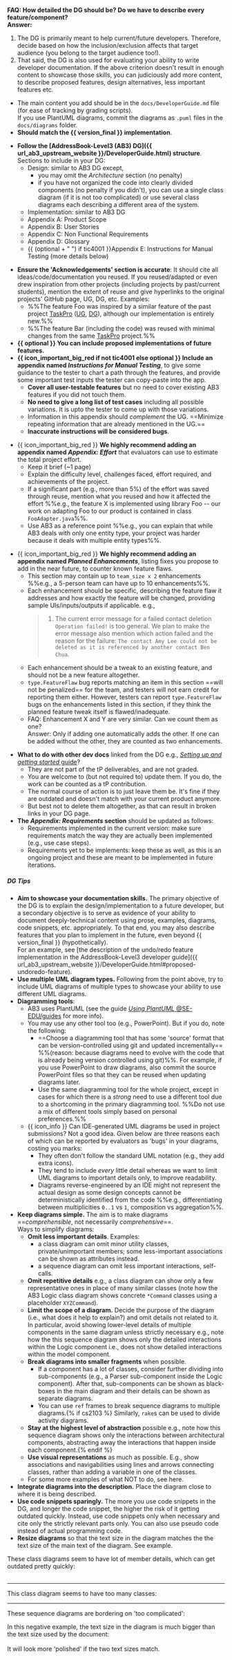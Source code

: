 
<box type="info" seamless icon=":fas-question:">

**FAQ: How detailed the DG should be? Do we have to describe every feature/component?**<br>
**Answer:**
  1. The DG is primarily meant to help current/future developers. Therefore, decide based on how the inclusion/exclusion affects that target audience (you belong to the target audience too!).
  2. That said, the DG is also used for evaluating your ability to write developer documentation. If the above criterion doesn't result in enough content to showcase those skills, you can judiciously add more content, to describe proposed features, design alternatives, less important features etc.
</box>

* The main content you add should be in the `docs/DeveloperGuide.md` file (for ease of tracking by grading scripts).<br>
  If you use PlantUML diagrams, commit the diagrams as `.puml` files in the `docs/diagrams` folder.
* **Should match the {{ version_final }} implementation**.

<div tags="m--cs2113 m--tic4001">

* **Follow the [AddressBook-Level3 (AB3) DG]({{ url_ab3_upstream_website }}/DeveloperGuide.html) structure**. Sections to include in your DG:
  * Design: similar to AB3 DG except,
    * you may omit the _Architecture_ section (no penalty)
    * if you have not organized the code into clearly divided components (no penalty if you didn't), you can use a single class diagram (if it is not too complicated) or use several class diagrams each describing a different area of the system.
  * Implementation: similar to AB3 DG
  * Appendix A: Product Scope
  * Appendix B: User Stories
  * Appendix C: Non Functional Requirements
  * Appendix D: Glossary
  * {{ (optional + " ") if tic4001 }}Appendix E: Instructions for Manual Testing (more details below)
</div>

* **Ensure the 'Acknowledgements' section is accurate**: It should cite all ideas/code/documentation you reused. If you reused/adapted or even drew inspiration from other projects (including projects by past/current students), mention the extent of reuse and give hyperlinks to the original projects' GitHub page, UG, DG, etc. Examples:
  * %%The feature Foo was inspired by a similar feature of the past project [TaskPro]() ([UG](), [DG]()), although our implementation is entirely new.%%
  * %%The feature Bar (including the code) was reused with minimal changes from the same [TaskPro]() project.%%
* **{{ optional }} You can include proposed implementations of future features.**
* **{{ icon_important_big_red if not tic4001 else optional }} Include an appendix named _Instructions for Manual Testing_**, to give some guidance to the tester to chart a path through the features, and provide some important test inputs the tester can copy-paste into the app.
  * **Cover all user-testable features**<span tags="m--cs2103 m--tic4002"> but no need to cover existing AB3 features if you did not touch them</span>.
  * **No need to give a long list of test cases** including all possible variations. It is upto the tester to come up with those variations.
  * Information in this appendix should _complement_ the UG. ==Minimize repeating information that are already mentioned in the UG.==
  * **Inaccurate instructions will be considered bugs**.
<div tags="m--cs2103">

* {{ icon_important_big_red }} **We highly recommend adding an appendix named _Appendix: Effort_** that evaluators can use to estimate the total project effort.
  * Keep it brief (~1 page)
  * Explain the difficulty level, challenges faced, effort required, and achievements of the project.
  * If a significant part (e.g., more than 5%) of the effort was saved through reuse, mention what you reused and how it affected the effort %%e.g., the feature X is implemented using library Foo -- our work on adapting Foo to our product is contained in class `FooAdapter.java`%%.
  * Use AB3 as a reference point %%e.g., you can explain that while AB3 deals with only one entity type, your project was harder because it deals with multiple entity types%%.
</div>
<div tags="m--cs2103" id="planned-enhancements-info">

* {{ icon_important_big_red }} **We highly recommend adding an appendix named _Planned Enhancements_**, listing fixes you propose to add in the near future, to counter known feature flaws.
  * This section may contain up to `team_size x 2` enhancements %%e.g., a 5-person team can have up to 10 enhancements%%.
  * Each enhancement should be specific, describing the feature flaw it addresses and how exactly the feature will be changed, providing sample UIs/inputs/outputs if applicable. e.g.,
    > 1. The current error message for a failed contact deletion `Operation failed!` is too general. We plan to make the error message also mention which action failed and the reason for the failure: `The contact Amy Lee could not be deleted as it is referenced by another contact Ben Chua`.
  * Each enhancement should be a tweak to an existing feature, and should not be a new feature altogether.
  * `type.FeatureFlaw` bug reports matching an item in this section ==will not be penalized== for the team, and testers will not earn credit for reporting them either. However, testers can report `type.FeatureFlaw` bugs on the enhancements listed in this section, if they think the planned feature tweak itself is flawed/inadequate.
  * FAQ: Enhancement X and Y are very similar. Can we count them as one?<br>
    Answer: Only if adding one automatically adds the other. If one can be added without the other, they are counted as two enhancements.
</div>
<div tags="m--cs2103">

* **What to do with other dev docs** linked from the DG e.g., [_Setting up and getting started_ guide](https://se-education.org/addressbook-level3/SettingUp.html)?
  * They are not part of the tP deliverables, and are not graded.
  * You are welcome to (but not required to) update them. If you do, the work can be counted as a tP contribution.
  * The normal course of action is to just leave them be. It's fine if they are outdated and doesn't match with your current product anymore.
  * But best not to delete them altogether, as that can result in broken links in your DG page.
 * **The _Appendix: Requirements_ section** should be updated as follows:
   * Requirements implemented in the current version: make sure requirements match the way they are actually been implemented (e.g., use case steps).
   * Requirements yet to be implements: keep these as well, as this is an ongoing project and these are meant to be implemented in future iterations.
</div>

##### DG Tips

<span id="dgTips">

* **Aim to showcase your documentation skills.** The primary objective of the DG is to explain the design/implementation to a future developer, but a secondary objective is to serve as evidence of your ability to document deeply-technical content using prose, examples, diagrams, code snippets, etc. appropriately. To that end, you may also describe features that you plan to implement in the future, even beyond {{ version_final }} (hypothetically).<br>
  For an example, see [the description of the undo/redo feature implementation in the AddressBook-Level3 developer guide]({{ url_ab3_upstream_website }}/DeveloperGuide.html#proposed-undoredo-feature).
* **Use multiple UML diagram types.** Following from the point above, try to include UML diagrams of multiple types to showcase your ability to use different UML diagrams.
* **Diagramming tools**:
  * AB3 uses PlantUML (see the guide [_Using PlantUML_ @SE-EDU/guides](https://se-education.org/guides/tutorials/plantUml.html) for more info).<br>
  * You may use any other tool too (e.g., PowerPoint). But if you do, note the following:
    * ==Choose a diagramming tool that has some 'source' format that can be version-controlled using git and updated incrementally== %%(reason: because diagrams need to evolve with the code that is already being version controlled using git)%%. For example, if you use PowerPoint to draw diagrams, also commit the source PowerPoint files so that they can be reused when updating diagrams later.
    * Use the same diagramming tool for the whole project, except in cases for which there is a _strong_ need to use a different tool due to a shortcoming in the primary diagramming tool. %%Do not use a mix of different tools simply based on personal preferences.%%
  * {{ icon_info }} Can <tooltip content="i.e., automatically reverse engineered from the Java code">IDE-generated</tooltip> UML diagrams be used in project submissions? Not a good idea. Given below are three reasons each of which can be reported by evaluators as 'bugs' in your diagrams, costing you marks:
    * They often don't follow the standard UML notation (e.g., they add extra icons).
    * They tend to include _every_ little detail whereas we want to limit UML diagrams to important details only, to improve readability.
    * Diagrams reverse-engineered by an IDE might not represent the actual design as some design concepts cannot be deterministically identified from the code %%e.g., differentiating between multiplicities `0..1` vs `1`, composition vs aggregation%%.
* **Keep diagrams simple.** The aim is to make diagrams ==_comprehensible_, not necessarily _comprehensive_==.<br>
  Ways to simplify diagrams:
  * **Omit less important details**. Examples:
    * a class diagram can omit minor utility classes, private/unimportant members; some less-important associations can be shown as attributes instead.
    * a sequence diagram can omit less important interactions, self-calls.
  * **Omit repetitive details** e.g., a class diagram can show only a few representative ones in place of many similar classes (note how the <trigger trigger="click" for="modal:ipWeek10-logicClassDiagram">AB3 Logic class diagram</trigger> shows concrete `*Command` classes using a placeholder `XYZCommand`).
  * **Limit the scope of a diagram.** Decide the purpose of the diagram (i.e., what does it help to explain?) and omit details not related to it.<span tags="m--cs2103 m--tic4002"> In particular, avoid showing lower-level details of multiple components in the same diagram unless strictly necessary e.g., note how the <trigger trigger="click" for="modal:ipWeek10-deleteSd">this sequence diagram</trigger> shows only the detailed interactions within the Logic component i.e., does not show detailed interactions within the model component.</span>
  * **Break diagrams into smaller fragments** when possible.
    * If a component has a lot of classes, consider further dividing into sub-components (e.g., a Parser sub-component inside the Logic component). After that, sub-components can be shown as black-boxes in the main diagram and their details can be shown as separate diagrams.
    * You can use `ref` frames to break sequence diagrams to multiple diagrams.{% if cs2103 %} Similarly, `rake`s can be used to divide activity diagrams.
  * **Stay at the highest level of abstraction** possible e.g., note how <trigger trigger="click" for="modal:ipWeek10-archiSd">this sequence diagram</trigger> shows only the interactions between architectural components, abstracting away the interactions that happen inside each component.{% endif %}
  * **Use visual representations** as much as possible. E.g., show associations and navigabilities using lines and arrows connecting classes, rather than adding a variable in one of the classes.
  * For some more examples of what NOT to do, see <trigger trigger="click" for="modal:ipWeek10-umlExamples">here</trigger>.
* **Integrate diagrams into the description.** Place the diagram close to where it is being described.
* **Use code snippets sparingly.** The more you use code snippets in the DG, and longer the code snippet, the higher the risk of it getting outdated quickly. Instead, use code snippets only when necessary and cite only the strictly relevant parts only. You can also use pseudo code instead of actual programming code.
* **Resize diagrams** so that the text size in the diagram matches the the text size of the main text of the diagram. See <trigger trigger="click" for="modal:ipWeek10-diagramSizeNegative">example</trigger>.


<modal large header="UML Diagrams: Negative Examples " id="modal:ipWeek10-umlExamples">

  These class diagrams seem to have lot of member details, which can get outdated pretty quickly:<br>
  <pic eager src="https://cs2103-ay1819s1-w10-3.github.io/main/images/PollClassDiagram.png" width="750"></pic><br>
  <pic eager src="https://cs2103-ay1819s1-w10-4.github.io/main/images/healthPlanClassDiagram.png" width="750"></pic>

  <hr>
  This class diagram seems to have too many classes:<br>
  <pic eager src="https://cs2103-ay1819s1-f10-1.github.io/main/images/ModelClassDiagram.png" width="750"></pic>

  <hr>
  These sequence diagrams are bordering on 'too complicated':<br>
  <pic eager src="https://cs2103-ay1819s1-w13-1.github.io/main/images/TagCommandSequenceDiagram.png" width="750"></pic>
  <p/>
  <pic eager src="https://cs2103-ay1819s1-f10-1.github.io/main/images/modifyPermissionSequenceDiagram.png" width="750"></pic>

</modal>

<modal large header="Diagram resizing: a negative example" id="modal:ipWeek10-diagramSizeNegative">

In this negative example, the text size in the diagram is much bigger than the text size used by the document:<br>
<pic eager src="images/diagramSizeNegativeExample.png" width="200"></pic><br>
It will look more 'polished' if the two text sizes match.
</modal>

<modal large header="AB3 - Class Diagram of the Logic Component" id="modal:ipWeek10-logicClassDiagram">
  <pic eager src="{{ url_ab3_upstream_website }}/images/LogicClassDiagram.png" width="900"></pic>
</modal>

<modal large header="AB3 - Sequence Diagram for the `delete` command" id="modal:ipWeek10-deleteSd">
  <pic eager src="{{ url_ab3_upstream_website }}/images/DeleteSequenceDiagram.png" width="900"></pic>
</modal>

<modal large header="AB3 - Architecture-Level Sequence Diagram" id="modal:ipWeek10-archiSd">
  <pic eager src="{{ url_ab3_upstream_website }}/images/ArchitectureSequenceDiagram.png"></pic>
</modal>
</span>
